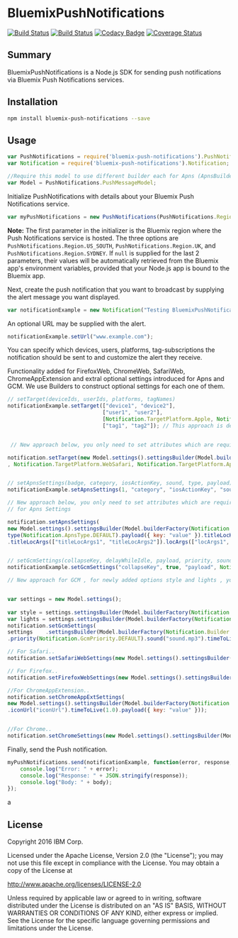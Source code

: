 # BluemixPushNotifications

[![Build Status](https://travis-ci.org/ibm-bluemix-mobile-services/bms-pushnotifications-serversdk-nodejs.svg?branch=master)](https://travis-ci.org/ibm-bluemix-mobile-services/bms-pushnotifications-serversdk-nodejs)
[![Build Status](https://travis-ci.org/ibm-bluemix-mobile-services/bms-pushnotifications-serversdk-nodejs.svg?branch=development)](https://travis-ci.org/ibm-bluemix-mobile-services/bms-pushnotifications-serversdk-nodejs)
[![Codacy Badge](https://api.codacy.com/project/badge/Grade/cc6dd43d4d6d411cb9a31adff90d2252)](https://www.codacy.com/app/ibm-bluemix-mobile-services/bms-pushnotifications-serversdk-nodejs?utm_source=github.com&amp;utm_medium=referral&amp;utm_content=ibm-bluemix-mobile-services/bms-pushnotifications-serversdk-nodejs&amp;utm_campaign=Badge_Grade)
[![Coverage Status](https://coveralls.io/repos/github/ibm-bluemix-mobile-services/bms-pushnotifications-serversdk-nodejs/badge.svg?branch=master)](https://coveralls.io/github/ibm-bluemix-mobile-services/bms-pushnotifications-serversdk-nodejs?branch=master)


## Summary

BluemixPushNotifications is a Node.js SDK for sending push notifications via Bluemix Push Notifications services.


## Installation

```bash
npm install bluemix-push-notifications --save
```


## Usage

```javascript
var PushNotifications = require('bluemix-push-notifications').PushNotifications;
var Notification = require('bluemix-push-notifications').Notification;

//Require this model to use different builder each for Apns (ApnsBuilder), Gcm(GcmBuilder), FirefoxWeb (FirefoxWebBuilder), SafariWeb (SafariWebBuilder), ChromeWeb (ChromeWebBuilder), ChromeAppExt (ChromeAppExtBuilder).
var Model = PushNotifications.PushMessageModel;
```

Initialize PushNotifications with details about your Bluemix Push Notifications service. 

```javascript
var myPushNotifications = new PushNotifications(PushNotifications.Region.US_SOUTH, "your-bluemix-app-guid", "your-push-service-appSecret");
```
**Note:** The first parameter in the initializer is the Bluemix region where the Push Notifications service is hosted. The three options are `PushNotifications.Region.US_SOUTH`, `PushNotifications.Region.UK`, and `PushNotifications.Region.SYDNEY`. If `null` is supplied for the last 2 parameters, their values will be automatically retrieved from the Bluemix app's environment variables, provided that your Node.js app is bound to the Bluemix app.

Next, create the push notification that you want to broadcast by supplying the alert message you want displayed. 

```javascript
var notificationExample = new Notification("Testing BluemixPushNotifications");
```

An optional URL may be supplied with the alert.

```javascript
notificationExample.setUrl("www.example.com");
```

You can specify which devices, users, platforms, tag-subscriptions the notification should be sent to and customize the alert they receive.

Functionality added for FirefoxWeb, ChromeWeb, SafariWeb, ChromeAppExtension and extral optional settings introduced for Apns and GCM. We use Builders to construct optional settings for each one of them.

```javascript
// setTarget(deviceIds, userIds, platforms, tagNames)
notificationExample.setTarget(["device1", "device2"], 
                              ["user1", "user2"], 
                              [Notification.TargetPlatform.Apple, Notification.TargetPlatform.Google], 
                              ["tag1", "tag2"]); // This approach is deprecated


 // New approach below, you only need to set attributes which are required :

notification.setTarget(new Model.settings().settingsBuilder(Model.builderFactory(Notification.Builder.Target)).deviceIds(["device1", "device2"]).userIds(["user1", "user2"]). platforms([Notification.TargetPlatform.Apple, Notification.TargetPlatform.Google, Notification.TargetPlatform.WebChrome, Notification.TargetPlatform.WebFirefox
, Notification.TargetPlatform.WebSafari, Notification.TargetPlatform.AppExtChrome]).tagNames(["tag1", "tag2"]));


// setApnsSettings(badge, category, iosActionKey, sound, type, payload)
notificationExample.setApnsSettings(1, "category", "iosActionKey", "sound.mp3", Notification.ApnsType.DEFAULT, {key: "value"}); // This is deprecated

// New approach below, you only need to set attributes which are required :
// for Apns Settings

notification.setApnsSettings(
new Model.settings().settingsBuilder(Model.builderFactory(Notification.Builder.Apns)).badge(1).interactiveCategory("interactiveCategory").iosActionKey("iosActionKey").sound("sound.mp3").
type(Notification.ApnsType.DEFAULT).payload({ key: "value" }).titleLocKey("titleLocKey").locKey("locKey").launchImage("launchImage")
.titleLocArgs(["titleLocArgs1", "titleLocArgs2"]).locArgs(["locArgs1", "locArgs2"]).subtitle("subtitle").title("title").attachmentUrl("attachmentUrl"));


// setGcmSettings(collapseKey, delayWhileIdle, payload, priority, sound, timeToLive)
notificationExample.setGcmSettings("collapseKey", true, "payload", Notification.GcmPriority.DEFAULT, "sound.mp3", 1.0); // This is deprecated

// New approach for GCM , for newly added options style and lights , you need to construct there json first if you want to use them.


var settings = new Model.settings();
            
var style = settings.settingsBuilder(Model.builderFactory(Notification.Builder.GcmStyle)).type(Notification.GcmStyleTypes.BIGTEST_NOTIFICATION);
var lights = settings.settingsBuilder(Model.builderFactory(Notification.Builder.GcmLights)).ledArgb(Notification.GcmLED.BLACK);
notification.setGcmSettings(
settings    .settingsBuilder(Model.builderFactory(Notification.Builder.Gcm)).collapseKey("collapseKey").delayWhileIdle(true).payload({ key: "value" })
.priority(Notification.GcmPriority.DEFAULT).sound("sound.mp3").timeToLive(1.0).icon("icon").sync(true).visibility(Notification.Visibility.PUBLIC).style(style).lights(lights));

// For Safari..
notification.setSafariWebSettings(new Model.settings().settingsBuilder(Model.builderFactory(Notification.Builder.SafariWeb)).title("title").urlArgs(["urlArgs1", "urlArgs2"]).action("action"));

// For Firefox..
notification.setFirefoxWebSettings(new Model.settings().settingsBuilder(Model.builderFactory(Notification.Builder.FirefoxWeb)).title("title").iconUrl("iconUrl").timeToLive(1.0).payload({ key: "value" }));

//For ChromeAppExtension..
notification.setChromeAppExtSettings(
new Model.settings().settingsBuilder(Model.builderFactory(Notification.Builder.ChromeAppExt)).collapseKey("collapseKey").delayWhileIdle(true).title("title")
.iconUrl("iconUrl").timeToLive(1.0).payload({ key: "value" }));


//For Chrome..
notification.setChromeSettings(new Model.settings().settingsBuilder(Model.builderFactory(Notification.Builder.ChromeWeb)).title("title").iconUrl("iconUrl").timeToLive(1.0).payload({ key: "value" }));

```

Finally, send the Push notification.

```javascript
myPushNotifications.send(notificationExample, function(error, response, body) {
    console.log("Error: " + error);
    console.log("Response: " + JSON.stringify(response));
    console.log("Body: " + body);
});
```

a
## License

Copyright 2016 IBM Corp.

Licensed under the Apache License, Version 2.0 (the "License");
you may not use this file except in compliance with the License.
You may obtain a copy of the License at

http://www.apache.org/licenses/LICENSE-2.0

Unless required by applicable law or agreed to in writing, software
distributed under the License is distributed on an "AS IS" BASIS,
WITHOUT WARRANTIES OR CONDITIONS OF ANY KIND, either express or implied.
See the License for the specific language governing permissions and
limitations under the License.
